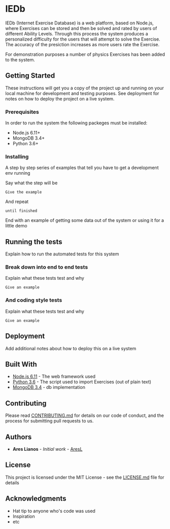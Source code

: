 # IEDb

IEDb (Internet Exercise Database) is a web platform, based on Node.js, where Exercises can be stored and then be solved and rated by users of different Ability Levels.
Through this process the system produces a personalized difficulty for the users that will attempt to solve the Exercise.
The accuracy of the presiction increases as more users rate the Exercise.

For demonstration purposes a number of physics Exercises has been added to the system. 

## Getting Started

These instructions will get you a copy of the project up and running on your local machine for development and testing purposes. See deployment for notes on how to deploy the project on a live system.

### Prerequisites

In order to run the system the following packeges must be installed:

* Node.js 6.11+
* MongoDB 3.4+
* Python 3.6+

### Installing

A step by step series of examples that tell you have to get a development env running

Say what the step will be

```
Give the example
```

And repeat

```
until finished
```

End with an example of getting some data out of the system or using it for a little demo

## Running the tests

Explain how to run the automated tests for this system

### Break down into end to end tests

Explain what these tests test and why

```
Give an example
```

### And coding style tests

Explain what these tests test and why

```
Give an example
```

## Deployment

Add additional notes about how to deploy this on a live system

## Built With

* [Node.js 6.11](https://nodejs.org/en/blog/release/v6.11.0/) - The web framework used
* [Python 3.6](https://docs.python.org/3.6/whatsnew/3.6.html) - The script used to import Exercises (out of plain text)
* [MongoDB 3.4](https://www.mongodb.com/mongodb-3.4) - db implementation

## Contributing

Please read [CONTRIBUTING.md](https://gist.github.com/PurpleBooth/b24679402957c63ec426) for details on our code of conduct, and the process for submitting pull requests to us.

## Authors

* **Ares Lianos** - *Initial work* - [AresL](https://github.com/AresL)

## License

This project is licensed under the MIT License - see the [LICENSE.md](LICENSE.md) file for details

## Acknowledgments

* Hat tip to anyone who's code was used
* Inspiration
* etc

